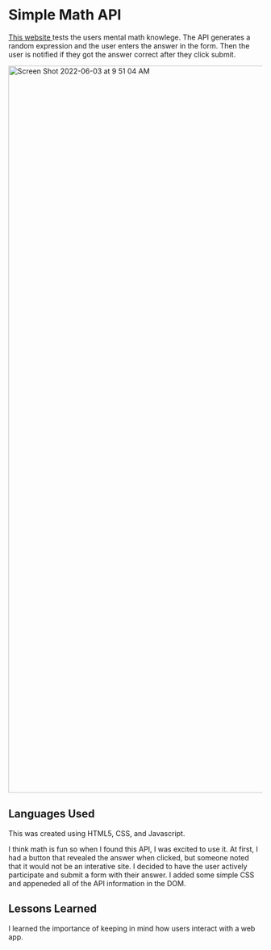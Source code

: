 # Simple Math API

<a href="https://kellychhe-simple-math-api.netlify.app/">This website </a>tests the users mental math knowlege. The API generates a random expression and the user enters the answer in the form. Then the user is notified if they got the answer correct after they click submit.

<img width="1440" alt="Screen Shot 2022-06-03 at 9 51 04 AM" src="https://user-images.githubusercontent.com/102538779/172055815-eef4289a-e6f1-434e-9a75-46028845ea48.png">

## Languages Used

This was created using HTML5, CSS, and Javascript.

I think math is fun so when I found this API, I was excited to use it. At first, I had a button that revealed the answer when clicked, but someone noted that it would not be an interative site. I decided to have the user actively participate and submit a form with their answer. I added some simple CSS and appeneded all of the API information in the DOM.

## Lessons Learned

I learned the importance of keeping in mind how users interact with a web app.

